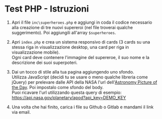 # Test PHP - Istruzioni
1. Apri il file `inc\superheroes.php` e aggiungi in coda il codice necessario alla creazione di tre nuovi supereroi (nel file troverai qualche suggerimento). Poi aggiungili all'array `$superheroes`.

2. Apri `index.php` e crea un sistema responsivo di cards (3 cards su una stessa riga in visualizzazione desktop, una card per riga in visualizzazione mobile).  
Ogni card deve contenere l'immagine del supereroe, il suo nome e la descrizione dei suoi superpoteri.

3.  Dai un tocco di stile alla tua pagina aggiungendo uno sfondo.  
Utilizza JavaScript (decidi tu se usare o meno qualche libreria come jQuery) per prelevare dalle API della NASA l'url dell'[Astronomy Picture of the Day](https://api.nasa.gov/#apod). Poi impostalo come sfondo del body.  
Puoi ricavare l'url utilizzando questa query di esempio: https://api.nasa.gov/planetary/apod?api_key=DEMO_KEY

4. Una volta che hai finito, carica i file su Github o Gitlab e mandami il link via email.
